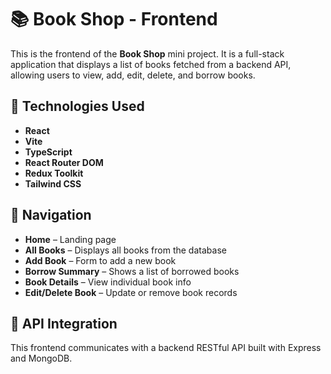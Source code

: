# 📚 Book Shop - Frontend

This is the frontend of the **Book Shop** mini project. It is a full-stack application that displays a list of books fetched from a backend API, allowing users to view, add, edit, delete, and borrow books.

## 🚀 Technologies Used

- **React**
- **Vite**
- **TypeScript**
- **React Router DOM**
- **Redux Toolkit**
- **Tailwind CSS**


## 🧭 Navigation

- **Home** – Landing page
- **All Books** – Displays all books from the database
- **Add Book** – Form to add a new book
- **Borrow Summary** – Shows a list of borrowed books
- **Book Details** – View individual book info
- **Edit/Delete Book** – Update or remove book records

## 🔗 API Integration

This frontend communicates with a backend RESTful API built with Express and MongoDB.
